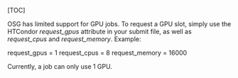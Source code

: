 [title]: - "GPU Jobs"

[TOC]

OSG has limited support for GPU jobs. To request a GPU slot, simply use 
the HTCondor *request_gpus* attribute in your submit file, as well
as *request_cpus* and *request_memory*. Example:

  request_gpus = 1
  request_cpus = 8
  request_memory = 16000

Currently, a job can only use 1 GPU.

